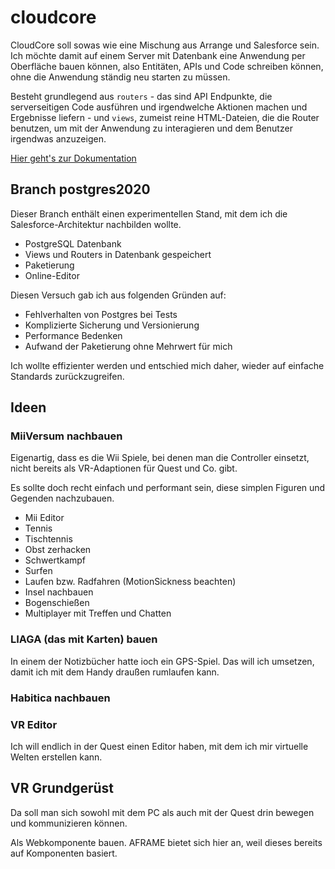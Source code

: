# cloudcore

CloudCore soll sowas wie eine Mischung aus Arrange und Salesforce sein.
Ich möchte damit auf einem Server mit Datenbank eine Anwendung per Oberfläche bauen können, also Entitäten, APIs und Code schreiben können, ohne die Anwendung ständig neu starten zu müssen.

Besteht grundlegend aus `routers` - das sind API Endpunkte, die serverseitigen Code ausführen und irgendwelche Aktionen machen und Ergebnisse liefern - und `views`, zumeist reine HTML-Dateien, die die Router benutzen, um mit der Anwendung zu interagieren und dem Benutzer irgendwas anzuzeigen.

[Hier geht's zur Dokumentation](https://hilderonny.gitlab.io/cloudcore)

## Branch postgres2020

Dieser Branch enthält einen experimentellen Stand, mit dem ich die Salesforce-Architektur nachbilden wollte.

* PostgreSQL Datenbank
* Views und Routers in Datenbank gespeichert
* Paketierung
* Online-Editor

Diesen Versuch gab ich aus folgenden Gründen auf:

* Fehlverhalten von Postgres bei Tests
* Komplizierte Sicherung und Versionierung
* Performance Bedenken
* Aufwand der Paketierung ohne Mehrwert für mich

Ich wollte effizienter werden und entschied mich daher, wieder auf einfache Standards zurückzugreifen.

## Ideen

### MiiVersum nachbauen

Eigenartig, dass es die Wii Spiele,  bei denen man die Controller einsetzt, nicht bereits als VR-Adaptionen für Quest und Co. gibt.

Es sollte doch recht einfach und performant sein, diese simplen Figuren und Gegenden nachzubauen.

* Mii Editor
* Tennis
* Tischtennis
* Obst zerhacken
* Schwertkampf
* Surfen
* Laufen bzw. Radfahren (MotionSickness beachten)
* Insel nachbauen
* Bogenschießen
* Multiplayer mit Treffen und Chatten

### LIAGA (das mit Karten) bauen

In einem der Notizbücher hatte ioch ein GPS-Spiel. Das will ich umsetzen, damit ich mit dem Handy draußen rumlaufen kann.

### Habitica nachbauen

### VR Editor

Ich will endlich in der Quest einen Editor haben, mit dem ich mir virtuelle Welten erstellen kann.

## VR Grundgerüst

Da soll man sich sowohl mit dem PC als auch mit der Quest drin bewegen und kommunizieren können.

Als Webkomponente bauen. AFRAME bietet sich hier an, weil dieses bereits auf Komponenten basiert.
